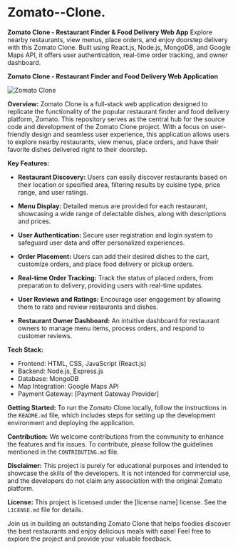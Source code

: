 # Zomato--Clone.
**Zomato Clone - Restaurant Finder &amp; Food Delivery Web App** Explore nearby restaurants, view menus, place orders, and enjoy doorstep delivery with this Zomato Clone. Built using React.js, Node.js, MongoDB, and Google Maps API, it offers user authentication, real-time order tracking, and owner dashboard. 

**Zomato Clone - Restaurant Finder and Food Delivery Web Application**

![Zomato Clone](link-to-image.png)

**Overview:**
Zomato Clone is a full-stack web application designed to replicate the functionality of the popular restaurant finder and food delivery platform, Zomato. This repository serves as the central hub for the source code and development of the Zomato Clone project. With a focus on user-friendly design and seamless user experience, this application allows users to explore nearby restaurants, view menus, place orders, and have their favorite dishes delivered right to their doorstep.

**Key Features:**
- **Restaurant Discovery:** Users can easily discover restaurants based on their location or specified area, filtering results by cuisine type, price range, and user ratings.

- **Menu Display:** Detailed menus are provided for each restaurant, showcasing a wide range of delectable dishes, along with descriptions and prices.

- **User Authentication:** Secure user registration and login system to safeguard user data and offer personalized experiences.

- **Order Placement:** Users can add their desired dishes to the cart, customize orders, and place food delivery or pickup orders.

- **Real-time Order Tracking:** Track the status of placed orders, from preparation to delivery, providing users with real-time updates.

- **User Reviews and Ratings:** Encourage user engagement by allowing them to rate and review restaurants and dishes.

- **Restaurant Owner Dashboard:** An intuitive dashboard for restaurant owners to manage menu items, process orders, and respond to customer reviews.

**Tech Stack:**
- Frontend: HTML, CSS, JavaScript (React.js)
- Backend: Node.js, Express.js
- Database: MongoDB
- Map Integration: Google Maps API
- Payment Gateway: [Payment Gateway Provider]

**Getting Started:**
To run the Zomato Clone locally, follow the instructions in the `README.md` file, which includes steps for setting up the development environment and deploying the application.

**Contribution:**
We welcome contributions from the community to enhance the features and fix issues. To contribute, please follow the guidelines mentioned in the `CONTRIBUTING.md` file.

**Disclaimer:**
This project is purely for educational purposes and intended to showcase the skills of the developers. It is not intended for commercial use, and the developers do not claim any association with the original Zomato platform.

**License:**
This project is licensed under the [license name] license. See the `LICENSE.md` file for details.

Join us in building an outstanding Zomato Clone that helps foodies discover the best restaurants and enjoy delicious meals with ease! Feel free to explore the project and provide your valuable feedback.
